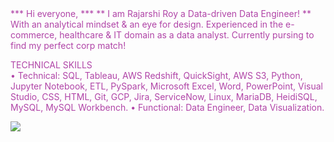 <span style="color: #b044a7;">
*** Hi everyone, ***
** I am Rajarshi Roy a Data-driven Data Engineer! **
  With an analytical mindset & an eye for design. Experienced in the e-commerce, healthcare & IT domain as a data analyst. Currently pursing to find my perfect corp match! 

TECHNICAL SKILLS <br>
•	Technical:  SQL, Tableau, AWS Redshift, QuickSight, AWS S3, Python, Jupyter Notebook, ETL, PySpark, Microsoft Excel, Word, PowerPoint, Visual Studio, CSS, HTML, Git, GCP, Jira, ServiceNow, Linux, MariaDB, HeidiSQL, MySQL, MySQL Workbench. 
•	Functional:  Data Engineer, Data Visualization.

</span>
<img src="https://github-readme-stats.vercel.app/api?username=imrsroy&&show_icons=true&title_color=232122&icon_color=b044a7&text_color=b044a7&bg_color=ffffff">
